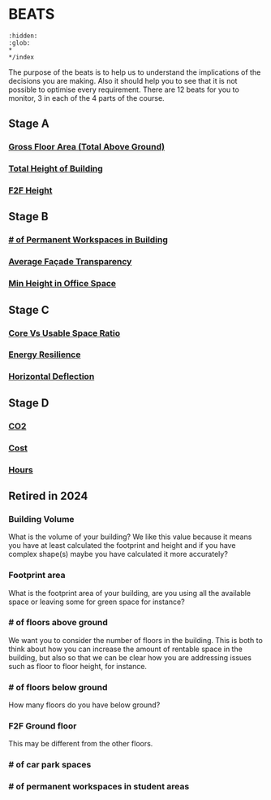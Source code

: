 # BEATS 
```{toctree}
:hidden:
:glob:
*
*/index
```

The purpose of the beats is to help us to understand the implications of the decisions you are making. Also it should help you to see that it is not possible to optimise every requirement. There are 12 beats for you to monitor, 3 in each of the 4 parts of the course.

## Stage A
### [Gross Floor Area (Total Above Ground)](/GrossFloorArea/README.md)
### [Total Height of Building](/TotalHeightOfBuilding/README.md)
### [F2F Height](/F2FHeight/README.md)

## Stage B
### [# of Permanent Workspaces in Building](/PermanentWorkspacesInBuilding/README.md)
### [Average Façade Transparency](/AverageFacadeTransparency/README.md)
### [Min Height in Office Space](/MinHeightInOfficeSpace/README.md)

## Stage C
### [Core Vs Usable Space Ratio](/CoverVsUsableSpaceRatio/README.md)
### [Energy Resilience](/EnergyResilience/README.md)
### [Horizontal Deflection](/HorizontalDeflection/README.md)

## Stage D
### [CO2](/CO2/README.md)
### [Cost](/Cost/README.md)
### [Hours](/Hours/README.md)

<!--
Arranged on DesignGrid

## Function

### F1 [# of Permanent Workspaces in Building](/PermanentWorkspacesInBuilding/README.md)
### F2 [Cost](/Cost/README.md)
### F3 [Hours](/Hours/README.md)

## Vertical
### V1 [Total Height of Building](/TotalHeightOfBuilding/README.md)
### V2 [Core Vs Usable Space Ratio](/CoverVsUsableSpaceRatio/README.md)
### V3 [Horizontal Deflection](/HorizontalDeflection/README.md)

## Bounding
### B2 [Average Façade Transparency](/AverageFacadeTransparency/README.md)
### B2 [Energy Resilience](/EnergyResilience/README.md)
### B3 [CO2](/CO2/README.md)

## Horizontal
### H1 [Gross Floor Area (Total Above Ground)](/GrossFloorArea/README.md)
### H2 [F2F Height](/F2FHeight/README.md)
### H3 [Min Height in Office Space](/MinHeightInOfficeSpace/README.md)

-->

<!--
## A Analyse

### A1: [Gross Floor Area (Total Above Ground)](/A1_GrossFloorArea/README.md)
### A2: [Total Height of Building](/A2_TotalHeightOfBuilding/README.md)
### A3: [F2F Height](/A3_F2FHeight/README.md)

##  B Optioneer

### B1 [# of Permanent Workspaces in Building](/B1_PermanentWorkspacesInBuilding/README.md)
### B2 [Average Façade Transparency](/B2_AverageFacadeTransparency/README.md)
### B3 [Min Height in Office Space](/B3_MinHeightInOfficeSpace/README.md)

## C Integrate
### C1 [Core Vs Usable Space Ratio](/C1_CoverVsUsableSpaceRatio/README.md)
### C2 [Energy Resilience](/C2_EnergyResilience/README.md)
### C3 [Horizontal Deflection](/C3_HorizontalDeflection/README.md)

## D Detail

### D1 [CO2](/D1_CO2/README.md)
### D2 [Cost](/D2_Cost/README.md)
### D3: [Hours](/D3_Hours/README.md)

***
-->
## Retired in 2024

### Building Volume 
What is the volume of your building? We like this value because it means you have at least calculated the footprint and height and if you have complex shape(s) maybe you have calculated it more accurately? 

### Footprint area 
What is the footprint area of your building, are you using all the available space or leaving some for green space for instance? 

### # of floors above ground 
We want you to consider the number of floors in the building. This is both to think about how you can increase the amount of rentable space in the building, but also so that we can be clear how you are addressing issues such as floor to floor height, for instance. 

### # of floors below ground 
How many floors do you have below ground? 

### F2F Ground floor 
This may be different from the other floors. 
### # of car park spaces 

### # of permanent workspaces in student areas


